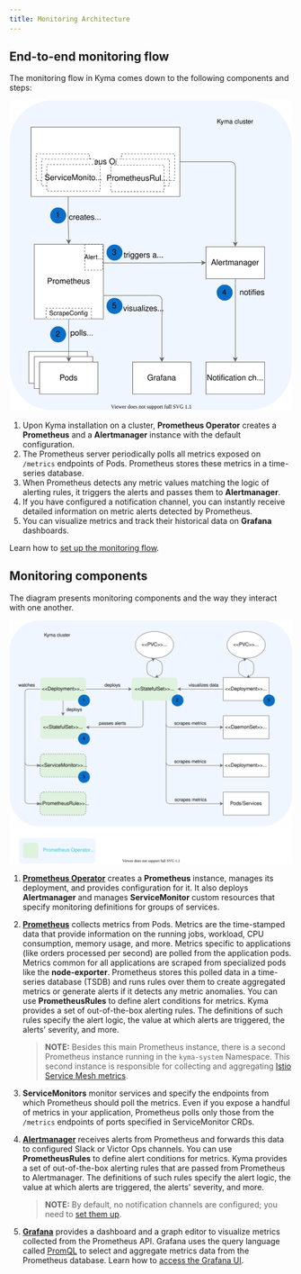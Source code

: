 ```yaml
---
title: Monitoring Architecture
---
```


## End-to-end monitoring flow

The monitoring flow in Kyma comes down to the following components and steps:

![End-to-end monitoring flow](./assets/obsv-monitoring-flow.svg)

1. Upon Kyma installation on a cluster, **Prometheus Operator** creates a **Prometheus** and a **Alertmanager** instance with the default configuration.
2. The Prometheus server periodically polls all metrics exposed on `/metrics` endpoints of <!-- ports specified in ServiceMonitor CRDs --> Pods. Prometheus stores these metrics in a time-series database.
3. When Prometheus detects any metric values matching the logic of alerting rules, it triggers the alerts and passes them to **Alertmanager**.
4. If you have configured a notification channel, you can instantly receive detailed information on metric alerts detected by Prometheus.
5. You can visualize metrics and track their historical data on **Grafana** dashboards.

Learn how to [set up the monitoring flow](../../../03-tutorials/observability/obsv-01-monitoring-overview.md).

## Monitoring components

The diagram presents monitoring components and the way they interact with one another.

![Monitoring components](./assets/obsv-monitoring-architecture.svg)


1. [**Prometheus Operator**](https://github.com/coreos/prometheus-operator) creates a **Prometheus** instance, manages its deployment, and provides configuration for it. It also deploys **Alertmanager** and manages **ServiceMonitor** custom resources that specify monitoring definitions for groups of services.

2. [**Prometheus**](https://prometheus.io/docs/introduction) collects metrics from Pods. Metrics are the time-stamped data that provide information on the running jobs, workload, CPU consumption, memory usage, and more. Metrics specific to applications (like orders processed per second) are polled from the application pods. Metrics common for all applications are scraped from specialized pods like the **node-exporter**. 
Prometheus stores this polled data in a time-series database (TSDB) and runs rules over them to create aggregated metrics or generate alerts if it detects any metric anomalies. You can use **PrometheusRules** to define alert conditions for metrics. Kyma provides a set of out-of-the-box alerting rules. The definitions of such rules specify the alert logic, the value at which alerts are triggered, the alerts' severity, and more.

   >**NOTE:** Besides this main Prometheus instance, there is a second Prometheus instance running in the `kyma-system` Namespace. This second instance is responsible for collecting and aggregating [Istio Service Mesh metrics](../../../01-overview/02-main-areas/service-mesh/con-monitoring-istio.md).

3. **ServiceMonitors** monitor services and specify the endpoints from which Prometheus should poll the metrics. Even if you expose a handful of metrics in your application, Prometheus polls only those from the `/metrics` endpoints of ports specified in ServiceMonitor CRDs.

4. [**Alertmanager**](https://prometheus.io/docs/alerting/alertmanager/) receives alerts from Prometheus and forwards this data to configured Slack or Victor Ops channels.  You can use **PrometheusRules** to define alert conditions for metrics. Kyma provides a set of out-of-the-box alerting rules that are passed from Prometheus to Alertmanager. The definitions of such rules specify the alert logic, the value at which alerts are triggered, the alerts' severity, and more.

    >**NOTE:** By default, no notification channels are configured; you need to [set them up](../../../03-tutorials/observability/obsv-05-send-notifications.md).

5. [**Grafana**](https://grafana.com/docs/guides/getting_started/) provides a dashboard and a graph editor to visualize metrics collected from the Prometheus API. Grafana uses the query language called [PromQL](https://prometheus.io/docs/prometheus/latest/querying/basics/) to select and aggregate metrics data from the Prometheus database. Learn how to [access the Grafana UI](../../../04-operation-guides/operations/obsv-02-access-expose-kiali-grafana.md).
